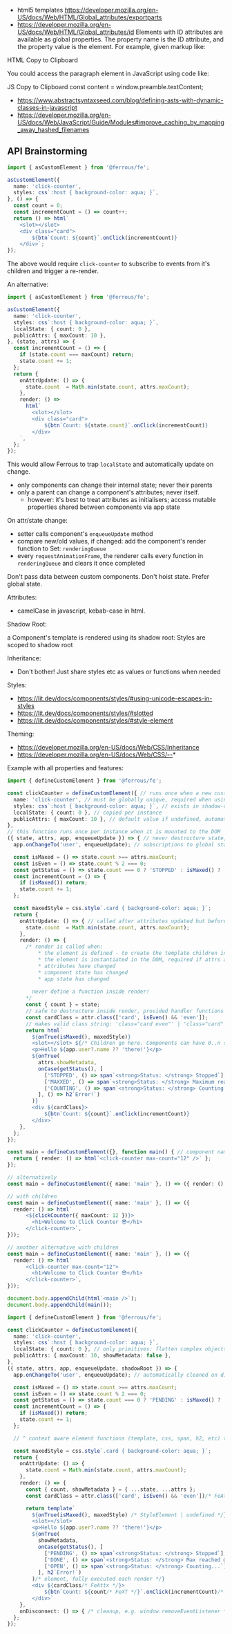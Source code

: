 * html5 templates https://developer.mozilla.org/en-US/docs/Web/HTML/Global_attributes/exportparts
* https://developer.mozilla.org/en-US/docs/Web/HTML/Global_attributes/id
Elements with ID attributes are available as global properties. The property name is the ID attribute,
 and the property value is the element. For example, given markup like:

HTML
Copy to Clipboard
<p id="preamble"></p>
You could access the paragraph element in JavaScript using code like:

JS
Copy to Clipboard
const content = window.preamble.textContent;

* https://www.abstractsyntaxseed.com/blog/defining-asts-with-dynamic-classes-in-javascript
* https://developer.mozilla.org/en-US/docs/Web/JavaScript/Guide/Modules#improve_caching_by_mapping_away_hashed_filenames


## API Brainstorming

```typescript
import { asCustomElement } from '@ferrous/fe';

asCustomElement({
  name: 'click-counter',
  styles: css`:host { background-color: aqua; }`,
}, () => {
  const count = 0;
  const incrementCount = () => count++;
  return () => html`
    <slot></slot>
    <div class="card">
        ${btn`Count: ${count}`.onClick(incrementCount)}
    </div>`;
});
```

The above would require `click-counter` to subscribe to events from it's children and trigger a re-render.

An alternative:

```typescript
import { asCustomElement } from '@ferrous/fe';

asCustomElement({
  name: 'click-counter',
  styles: css`:host { background-color: aqua; }`,
  localState: { count: 0 },
  publicAttrs: { maxCount: 10 },
}, (state, attrs) => {
  const incrementCount = () => {
    if (state.count === maxCount) return;
    state.count += 1;
  };
  return {
    onAttrUpdate: () => {
      state.count  = Math.min(state.count, attrs.maxCount);
    },
    render: () =>
      html`
        <slot></slot>
        <div class="card">
            ${btn`Count: ${state.count}`.onClick(incrementCount)}
        </div>
    `,
  };
});
```

This would allow Ferrous to trap `localState` and automatically update on change. 

* only components can change their internal state; never their parents
* only a parent can change a component's attributes; never itself.
  * however: it's best to treat attributes as initialisers; access mutable properties shared between components via app state

On attr/state change:

* setter calls component's `enqueueUpdate` method
* compare new/old values, if changed: add the component's render function to Set: `renderingQueue`
* every `requestAnimationFrame`, the renderer calls every function in `renderingQueue` and clears it once completed

Don't pass data between custom components. Don't hoist state. Prefer global state.

Attributes:

* camelCase in javascript, kebab-case in html.

Shadow Root:

a Component's template is rendered using its shadow root: Styles are scoped to shadow root

Inheritance:

* Don't bother! Just share styles etc as values or functions when needed

Styles:

* https://lit.dev/docs/components/styles/#using-unicode-escapes-in-styles
* https://lit.dev/docs/components/styles/#slotted
* https://lit.dev/docs/components/styles/#style-element

Theming:

* https://developer.mozilla.org/en-US/docs/Web/CSS/Inheritance
* https://developer.mozilla.org/en-US/docs/Web/CSS/--*

Example with all properties and features:

```typescript
import { defineCustomElement } from '@ferrous/fe';

const clickCounter = defineCustomElement({ // runs once when a new custom element is defined (technically immediately before it is defined)
  name: 'click-counter', // must be globally unique, required when using an anonymous function definition
  styles: css`:host { background-color: aqua; }`, // exists in shadow-dom, shared amongst all instances
  localState: { count: 0 }, // copied per instance
  publicAttrs: { maxCount: 10 }, // default value if undefined, automatically observed, calls onAttrUpdate when changed via markup
}, 
// this function runs once per instance when it is mounted to the DOM
({ state, attrs, app, enqueueUpdate }) => { // never destructure state, attrs, or app 
  app.onChangeTo('user', enqueueUpdate); // subscriptions to global state must be explicitly defined: how FerrousFe avoids needing a virtual dom & renderer 

  const isMaxed = () => state.count >== attrs.maxCount;
  const isEven = () => state.count % 2 === 0;
  const getStatus = () => state.count === 0 ? 'STOPPED' : isMaxed() ? 'MAXXED' : 'COUNTING';
  const incrementCount = () => {
    if (isMaxed()) return;
    state.count += 1;
  };

  const maxedStyle = css.style`.card { background-color: aqua; }`;
  return {
    onAttrUpdate: () => { // called after attributes updated but before render
      state.count  = Math.min(state.count, attrs.maxCount);
    },
    render: () => { 
      /* render is called when:
          * the element is defined - to create the template children in the shadow-dom
          * the element is instantiated in the DOM, required if attrs are not default
          * attributes have changed
          * component state has changed
          * app state has changed 
        
        never define a function inside render! 
      */
      const { count } = state; 
      // safe to destructure inside render, provided handler functions are defined in instance; never update in render fn
      const cardClass = attr.class(['card', isEven() && 'even']);
      // makes valid class string: 'class="card even"' | 'class="card"'
      return html`
        ${onTrue(isMaxed(), maxedStyle)}
        <slot></slot> ${/* Children go here. Components can have 0..n slots */}
        <p>Hello ${app.user?.name ?? 'there!'}</p>
        ${onTrue(
          attrs.showMetadata, 
          onCase(getStatus(), [
            ['STOPPED', () => span`<strong>Status: </strong> Stopped`],
            ['MAXXED', () => span`<strong>Status: </strong> Maximum reached @ ${state.count}`],
            ['COUNTING', () => span`<strong>Status: </strong> Counting...`],
          ], () => h2`Error!`)
        )}
        <div ${cardClass}>
            ${btn`Count: ${count}`.onClick(incrementCount)}
        </div>`
    },
  };
});

const main = defineCustomElement({}, function main() { // component name 'main' taken from function name
  return { render: () => html`<click-counter max-count="12" />` };
});

// alternatively
const main = defineCustomElement({ name: 'main' }, () => ({ render: () => html`<${clickCounter({ maxCount: 12 })} />` }));

// with children
const main = defineCustomElement({ name: 'main' }, () => ({ 
  render: () => html`
      <${clickCounter({ maxCount: 12 })}>
        <h1>Welcome to Click Counter 😎</h1>
      </click-counter>`,
}));

// another alternative with children
const main = defineCustomElement({ name: 'main' }, () => ({ 
  render: () => html`
      <click-counter max-count="12">
        <h1>Welcome to Click Counter 😎</h1>
      </click-counter>`,
}));

document.body.appendChild(html`<main />`);
document.body.appendChild(main());
```

```typescript
import { defineCustomElement } from '@ferrous/fe';

const clickCounter = defineCustomElement({ 
  name: 'click-counter', 
  styles: css`:host { background-color: aqua; }`,
  localState: { count: 0 }, // only primitives: flatten complex objects
  publicAttrs: { maxCount: 10, showMetadata: false },
}, 
({ state, attrs, app, enqueueUpdate, shadowRoot }) => {
  app.onChangeTo('user', enqueueUpdate); // automatically cleaned on disconnect

  const isMaxed = () => state.count >== attrs.maxCount;
  const isEven = () => state.count % 2 === 0;
  const getStatus = () => state.count === 0 ? 'PENDING' : isMaxed() ? 'DONE' : 'OPEN';
  const incrementCount = () => {
    if (isMaxed()) return;
    state.count += 1;
  };

  // ^ context aware element functions (template, css, span, h2, etc) to create & update children within this instance

  const maxedStyle = css.style`.card { background-color: aqua; }`;
  return {
    onAttrUpdate: () => {
      state.count = Math.min(state.count, attrs.maxCount);
    },
    render: () => {
      const { count, showMetadata } = { ...state, ...attrs }; 
      const cardClass = attr.class(['card', isEven() && 'even'])/* FeAttx */;

      return template`
        ${onTrue(isMaxed(), maxedStyle) /* StyleElement | undefined */}
        <slot></slot>
        <p>Hello ${app.user?.name ?? 'there!'}</p>
        ${onTrue(
          showMetadata, 
          onCase(getStatus(), [
            ['PENDING', () => span`<strong>Status: </strong> Stopped`],
            ['DONE', () => span`<strong>Status: </strong> Max reached @ ${count /* FeXT */}`],
            ['OPEN', () => span`<strong>Status: </strong> Counting...`],
          ], h2`Error!`)
        )/* element, fully executed each render */}
        <div ${cardClass/* FeAttx */}>
            ${btn`Count: ${count/* FeXT */}`.onClick(incrementCount)/* element */}
        </div>`
    },
    onDisconnect: () => { /* cleanup, e.g. window.removeEventListener */ }
  };
});
```